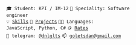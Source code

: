 <code>🎓 Student: KPI / IM-12</code>
<code>👷 Speciality: Software engineer</code><br>
<code>💡 [Skills](SKILLS.md)</code>
<code>🧻 [Projects](PROJECTS.md)</code>
<code>🧑‍💻 Languages: JavaScript, Python, C#</code>
<code>🪙 [Rates](RATES.md)</code><br>
<code>💬 telegram: [@dnlglts](https://telegram.me/dnlglts)</code>
<code>📫 [goletsdan@gmail.com](mailto:goletsdan@gmail.com)</code>

